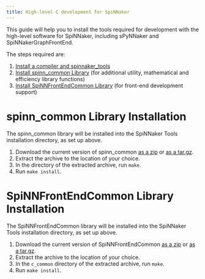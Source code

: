 ```yaml
---
title: High-level C development for SpiNNaker
---
```


This guide will help you to install the tools required for development with the high-level software for SpiNNaker, including sPyNNaker and SpiNNakerGraphFrontEnd.

The steps required are:

1. [Install a compiler and spinnaker_tools](/spinnaker_tools/3.1.0/)
1. [Install spinn_common Library](#spinn_common) (for additional utility, mathematical and efficiency library functions)
1. [Install SpiNNFrontEndCommon Library](#SpinnFrontEndCommon) (for front-end development support)

# <a name="spinn_common"></a> spinn_common Library Installation
The spinn_common library will be installed into the SpiNNaker Tools installation directory, as set up above.

1. Download the current version of spinn_common [as a zip](https://github.com/SpiNNakerManchester/spinn_common/archive/4.0.0.zip) or [as a tar.gz](https://github.com/SpiNNakerManchester/spinn_common/archive/4.0.0.tar.gz).
1. Extract the archive to the location of your choice.
1. In the directory of the extracted archive, run ```make```.
1. Run ```make install```.

# <a name="SpinnFrontEndCommon"></a> SpiNNFrontEndCommon Library Installation
The SpiNNFrontEndCommon library will be installed into the SpiNNaker Tools installation directory, as set up above.

1. Download the current version of SpiNNFrontEndCommon [as a zip](https://github.com/SpiNNakerManchester/SpiNNFrontEndCommon/archive/4.0.0.zip) or [as a tar.gz](https://github.com/SpiNNakerManchester/SpiNNFrontEndCommon/archive/4.0.0.tar.gz).
1. Extract the archive to the location of your choice.
1. In the ```c_common``` directory of the extracted archive, run ```make```.
1. Run ```make install```.
